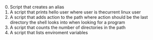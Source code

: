 0. Script that creates an alias
1. A script that prints hello user where user is thecurrent linux user
2. A script that adds action to the path where action should be the last directory the shell looks into when looking for a program
 3. A script that counts the number of directories in the path
4. A script that lists enviroment variables

